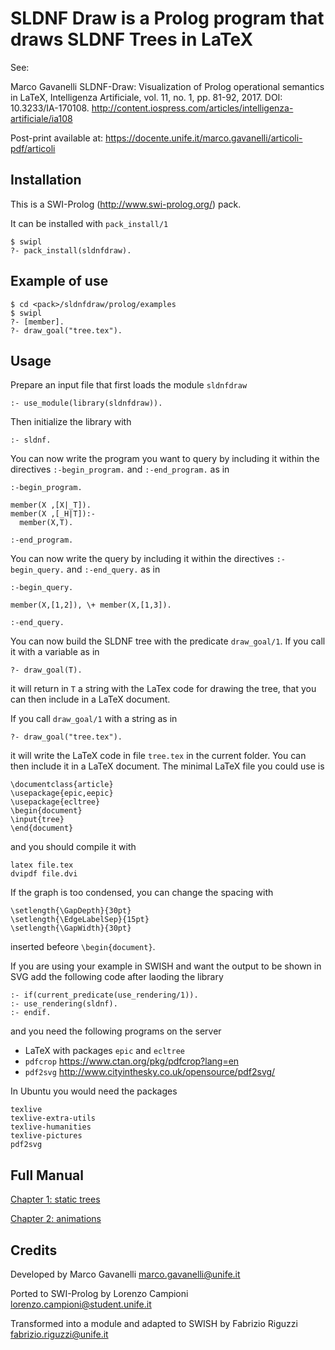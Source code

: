 SLDNF Draw is a Prolog program that draws SLDNF Trees in LaTeX
==============================================================



See:

Marco Gavanelli SLDNF-Draw: Visualization of Prolog operational semantics in LaTeX, Intelligenza Artificiale, vol. 11, no. 1, pp. 81-92, 2017. DOI: 10.3233/IA-170108.
http://content.iospress.com/articles/intelligenza-artificiale/ia108

Post-print available at: https://docente.unife.it/marco.gavanelli/articoli-pdf/articoli

Installation
------------
This is a SWI-Prolog (http://www.swi-prolog.org/) pack.

It can be installed with `pack_install/1`

    $ swipl
    ?- pack_install(sldnfdraw).

Example of use
---------------

    $ cd <pack>/sldnfdraw/prolog/examples
    $ swipl
    ?- [member].
    ?- draw_goal("tree.tex").

Usage
-----

Prepare an input file that first loads the module `sldnfdraw`

    :- use_module(library(sldnfdraw)).


Then initialize the library with

    :- sldnf.

You can now write the program you want to query by including it within
the directives `:-begin_program.` and `:-end_program.` as in
```
:-begin_program.

member(X ,[X|_T]).
member(X ,[_H|T]):-
  member(X,T).

:-end_program.
```
You can now write the query by including it within
the directives `:-begin_query.` and `:-end_query.` as in
```
:-begin_query.

member(X,[1,2]), \+ member(X,[1,3]).

:-end_query.
```
You can now build the SLDNF tree with the predicate `draw_goal/1`.
If you call it with a variable as in
```
?- draw_goal(T).
```
it will return in `T` a string with the LaTex code for drawing the tree, that you
can then include in a LaTeX document.

If you call `draw_goal/1` with a string as in
```
?- draw_goal("tree.tex").
```
it will write the LaTeX code in file `tree.tex` in the current folder.
You can then include it in a LaTeX document. The minimal LaTeX file you could use
is
```
\documentclass{article}
\usepackage{epic,eepic}
\usepackage{ecltree}
\begin{document}
\input{tree}
\end{document}
```
and you should compile it with
```
latex file.tex
dvipdf file.dvi
```
If the graph is too condensed, you can change the spacing with
```
\setlength{\GapDepth}{30pt}
\setlength{\EdgeLabelSep}{15pt}
\setlength{\GapWidth}{30pt}
```
inserted befeore `\begin{document}`.

If you are using your example in SWISH and want the output to be shown
in SVG add the following code after laoding the library

    :- if(current_predicate(use_rendering/1)).
    :- use_rendering(sldnf).
    :- endif.

and you need the following programs on the server
 - LaTeX with packages `epic` and `ecltree`
 - `pdfcrop` https://www.ctan.org/pkg/pdfcrop?lang=en
 - `pdf2svg` http://www.cityinthesky.co.uk/opensource/pdf2svg/

In Ubuntu you would need the packages
```
texlive
texlive-extra-utils  
texlive-humanities
texlive-pictures
pdf2svg
```

Full Manual
-----------
[Chapter 1: static trees](https://github.com/gavanelli/sldnfdraw/blob/master/manual/manual_print.pdf)

[Chapter 2: animations](https://github.com/gavanelli/sldnfdraw/blob/master/manual/manual_animations.pdf)

Credits
-------
Developed by Marco Gavanelli <marco.gavanelli@unife.it>

Ported to SWI-Prolog by Lorenzo Campioni <lorenzo.campioni@student.unife.it>

Transformed into a module and adapted to SWISH by Fabrizio Riguzzi <fabrizio.riguzzi@unife.it>
